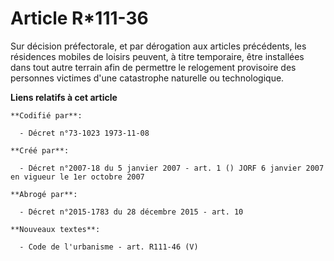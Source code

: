 # Article R*111-36

Sur décision préfectorale, et par dérogation aux articles précédents, les résidences mobiles de loisirs peuvent, à titre
temporaire, être installées dans tout autre terrain afin de permettre le relogement provisoire des personnes victimes d'une
catastrophe naturelle ou technologique.

**Liens relatifs à cet article**

	**Codifié par**:

	  - Décret n°73-1023 1973-11-08

	**Créé par**:

	  - Décret n°2007-18 du 5 janvier 2007 - art. 1 () JORF 6 janvier 2007 en vigueur le 1er octobre 2007

	**Abrogé par**:

	  - Décret n°2015-1783 du 28 décembre 2015 - art. 10

	**Nouveaux textes**:

	  - Code de l'urbanisme - art. R111-46 (V)
